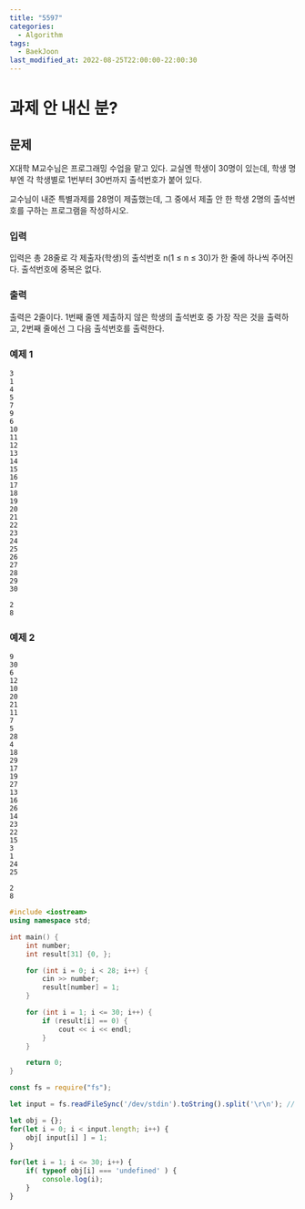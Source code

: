 ```yaml
---
title: "5597"
categories:
  - Algorithm
tags:
  - BaekJoon
last_modified_at: 2022-08-25T22:00:00-22:00:30
---
```


# 과제 안 내신 분?

## 문제

X대학 M교수님은 프로그래밍 수업을 맡고 있다. 교실엔 학생이 30명이 있는데, 학생 명부엔 각 학생별로 1번부터 30번까지 출석번호가 붙어 있다.

교수님이 내준 특별과제를 28명이 제출했는데, 그 중에서 제출 안 한 학생 2명의 출석번호를 구하는 프로그램을 작성하시오.

### 입력
입력은 총 28줄로 각 제출자(학생)의 출석번호 n(1 ≤ n ≤ 30)가 한 줄에 하나씩 주어진다. 출석번호에 중복은 없다.

### 출력
출력은 2줄이다. 1번째 줄엔 제출하지 않은 학생의 출석번호 중 가장 작은 것을 출력하고, 2번째 줄에선 그 다음 출석번호를 출력한다.

### 예제 1
```
3
1
4
5
7
9
6
10
11
12
13
14
15
16
17
18
19
20
21
22
23
24
25
26
27
28
29
30
```

```
2
8
```

### 예제 2

```
9
30
6
12
10
20
21
11
7
5
28
4
18
29
17
19
27
13
16
26
14
23
22
15
3
1
24
25
```

```
2
8
```

```c++
#include <iostream>
using namespace std;

int main() {
	int number;
	int result[31] {0, };

	for (int i = 0; i < 28; i++) {
		cin >> number;
		result[number] = 1;
	}

	for (int i = 1; i <= 30; i++) {
		if (result[i] == 0) {
			cout << i << endl;
		}
	}

	return 0;
}
```

```javascript
const fs = require("fs");

let input = fs.readFileSync('/dev/stdin').toString().split('\r\n'); // 제출 시, '\n' 교체

let obj = {};
for(let i = 0; i < input.length; i++) {
    obj[ input[i] ] = 1;
}

for(let i = 1; i <= 30; i++) {
    if( typeof obj[i] === 'undefined' ) {
        console.log(i);
    }
}
```